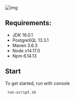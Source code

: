 ![img](https://i.imgur.com/OenGTQG.png)

## Requirements:
 - JDK 16.0.1
 - PostgreSQL 13.3.1
 - Maven 3.6.3
 - Node v14.17.0
 - Npm 6.14.13

## Start
To get started, run with console
```sh
 run-script.sh
```
